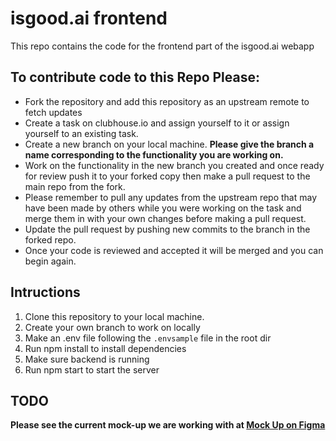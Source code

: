 # isgood.ai frontend

This repo contains the code for the frontend part of the isgood.ai webapp

## To contribute code to this Repo Please:

- Fork the repository and add this repository as an upstream remote to fetch updates
- Create a task on clubhouse.io and assign yourself to it or assign yourself to an existing task.
- Create a new branch on your local machine. **Please give the branch a name corresponding to the functionality you are working on.**
- Work on the functionality in the new branch you created and once ready for review push it to your forked copy then make a pull request to the main repo from the fork.
- Please remember to pull any updates from the upstream repo that may have been made by others while you were working on the task and merge them in with your own changes before making a pull request.
- Update the pull request by pushing new commits to the branch in the forked repo.
- Once your code is reviewed and accepted it will be merged and you can begin again.

## Intructions

1.  Clone this repository to your local machine.
2.  Create your own branch to work on locally
3.  Make an .env file following the `.envsample` file in the root dir
4.  Run npm install to install dependencies
5.  Make sure backend is running
6.  Run npm start to start the server

## TODO

**Please see the current mock-up we are working with at [Mock Up on Figma](https://www.figma.com/file/N9yF8ph0Ie3lOtFjgxryaM/v5-WebApp)**
